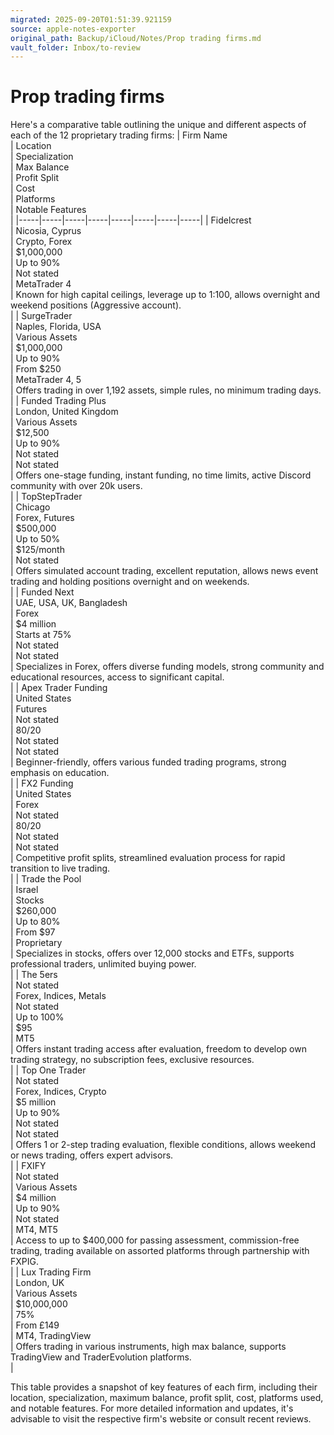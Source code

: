 ```yaml
---
migrated: 2025-09-20T01:51:39.921159
source: apple-notes-exporter
original_path: Backup/iCloud/Notes/Prop trading firms.md
vault_folder: Inbox/to-review
---
```

# Prop trading firms

Here's a comparative table outlining the unique and different aspects of each of the 12 proprietary trading firms:
|  Firm Name<br/> | Location<br/> | Specialization<br/> | Max Balance<br/> | Profit Split<br/> | Cost<br/> | Platforms<br/> | Notable Features<br/> |
|-----|-----|-----|-----|-----|-----|-----|-----|
|  Fidelcrest<br/> | Nicosia, Cyprus<br/> | Crypto, Forex<br/> | $1,000,000<br/> | Up to 90%<br/> | Not stated<br/> | MetaTrader 4<br/> | Known for high capital ceilings, leverage up to 1:100, allows overnight and weekend positions (Aggressive account).<br/> |
|  SurgeTrader<br/> | Naples, Florida, USA<br/> | Various Assets<br/> | $1,000,000<br/> | Up to 90%<br/> | From $250<br/> | MetaTrader 4, 5<br/> | Offers trading in over 1,192 assets, simple rules, no minimum trading days.<br/> |
|  Funded Trading Plus<br/> | London, United Kingdom<br/> | Various Assets<br/> | $12,500<br/> | Up to 90%<br/> | Not stated<br/> | Not stated<br/> | Offers one-stage funding, instant funding, no time limits, active Discord community with over 20k users.<br/> |
|  TopStepTrader<br/> | Chicago<br/> | Forex, Futures<br/> | $500,000<br/> | Up to 50%<br/> | $125/month<br/> | Not stated<br/> | Offers simulated account trading, excellent reputation, allows news event trading and holding positions overnight and on weekends.<br/> |
|  Funded Next<br/> | UAE, USA, UK, Bangladesh<br/> | Forex<br/> | $4 million<br/> | Starts at 75%<br/> | Not stated<br/> | Not stated<br/> | Specializes in Forex, offers diverse funding models, strong community and educational resources, access to significant capital.<br/> |
|  Apex Trader Funding<br/> | United States<br/> | Futures<br/> | Not stated<br/> | 80/20<br/> | Not stated<br/> | Not stated<br/> | Beginner-friendly, offers various funded trading programs, strong emphasis on education.<br/> |
|  FX2 Funding<br/> | United States<br/> | Forex<br/> | Not stated<br/> | 80/20<br/> | Not stated<br/> | Not stated<br/> | Competitive profit splits, streamlined evaluation process for rapid transition to live trading.<br/> |
|  Trade the Pool<br/> | Israel<br/> | Stocks<br/> | $260,000<br/> | Up to 80%<br/> | From $97<br/> | Proprietary<br/> | Specializes in stocks, offers over 12,000 stocks and ETFs, supports professional traders, unlimited buying power.<br/> |
|  The 5ers<br/> | Not stated<br/> | Forex, Indices, Metals<br/> | Not stated<br/> | Up to 100%<br/> | $95<br/> | MT5<br/> | Offers instant trading access after evaluation, freedom to develop own trading strategy, no subscription fees, exclusive resources.<br/> |
|  Top One Trader<br/> | Not stated<br/> | Forex, Indices, Crypto<br/> | $5 million<br/> | Up to 90%<br/> | Not stated<br/> | Not stated<br/> | Offers 1 or 2-step trading evaluation, flexible conditions, allows weekend or news trading, offers expert advisors.<br/> |
|  FXIFY<br/> | Not stated<br/> | Various Assets<br/> | $4 million<br/> | Up to 90%<br/> | Not stated<br/> | MT4, MT5<br/> | Access to up to $400,000 for passing assessment, commission-free trading, trading available on assorted platforms through partnership with FXPIG.<br/> |
|  Lux Trading Firm<br/> | London, UK<br/> | Various Assets<br/> | $10,000,000<br/> | 75%<br/> | From £149<br/> | MT4, TradingView<br/> | Offers trading in various instruments, high max balance, supports TradingView and TraderEvolution platforms.<br/> |

This table provides a snapshot of key features of each firm, including their location, specialization, maximum balance, profit split, cost, platforms used, and notable features. For more detailed information and updates, it's advisable to visit the respective firm's website or consult recent reviews.
